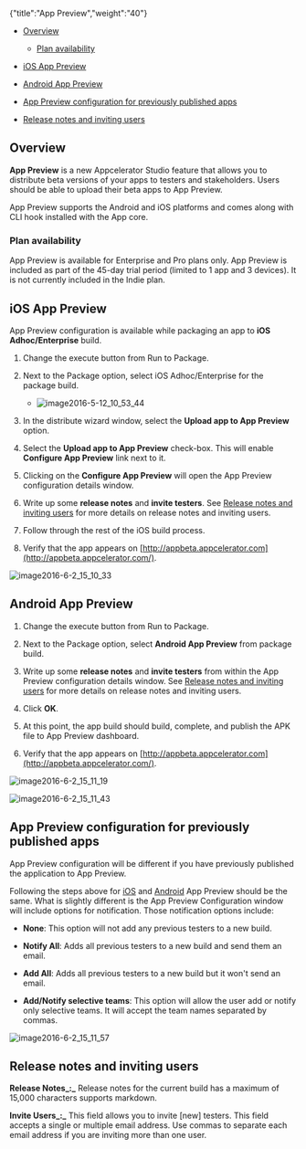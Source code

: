 {"title":"App Preview","weight":"40"}

* [Overview](#overview)

    * [Plan availability](#plan-availability)

* [iOS App Preview](#ios-app-preview)

* [Android App Preview](#android-app-preview)

* [App Preview configuration for previously published apps](#app-preview-configuration-for-previously-published-apps)

* [Release notes and inviting users](#release-notes-and-inviting-users)

## Overview

**App Preview** is a new Appcelerator Studio feature that allows you to distribute beta versions of your apps to testers and stakeholders. Users should be able to upload their beta apps to App Preview.

App Preview supports the Android and iOS platforms and comes along with CLI hook installed with the App core.

### Plan availability

App Preview is available for Enterprise and Pro plans only. App Preview is included as part of the 45-day trial period (limited to 1 app and 3 devices). It is not currently included in the Indie plan.

## iOS App Preview

App Preview configuration is available while packaging an app to **iOS Adhoc/Enterprise** build.

1. Change the execute button from Run to Package.

2. Next to the Package option, select iOS Adhoc/Enterprise for the package build.

    * ![image2016-5-12_10_53_44](/Images/appc/download/attachments/46250020/image2016-5-12_10_53_44.png)
3. In the distribute wizard window, select the **Upload app to App Preview** option.

4. Select the **Upload app to App Preview** check-box. This will enable **Configure App Preview** link next to it.

5. Clicking on the **Configure App Preview** will open the App Preview configuration details window.

6. Write up some **release notes** and **invite testers**. See [Release notes and inviting users](#release-notes-and-inviting-users) for more details on release notes and inviting users.

7. Follow through the rest of the iOS build process.

8. Verify that the app appears on [http://appbeta.appcelerator.com](http://appbeta.appcelerator.com/).

![image2016-6-2_15_10_33](/Images/appc/download/attachments/46250020/image2016-6-2_15_10_33.png)

## Android App Preview

1. Change the execute button from Run to Package.

2. Next to the Package option, select **Android App Preview** from package build.

3. Write up some **release notes** and **invite testers** from within the App Preview configuration details window. See [Release notes and inviting users](#release-notes-and-inviting-users) for more details on release notes and inviting users.

4. Click **OK**.

5. At this point, the app build should build, complete, and publish the APK file to App Preview dashboard.

6. Verify that the app appears on [http://appbeta.appcelerator.com](http://appbeta.appcelerator.com/).

![image2016-6-2_15_11_19](/Images/appc/download/attachments/46250020/image2016-6-2_15_11_19.png)

![image2016-6-2_15_11_43](/Images/appc/download/attachments/46250020/image2016-6-2_15_11_43.png)

## App Preview configuration for previously published apps

App Preview configuration will be different if you have previously published the application to App Preview.

Following the steps above for [iOS](#ios-app-preview) and [Android](#android-app-preview) App Preview should be the same. What is slightly different is the App Preview Configuration window will include options for notification. Those notification options include:

* **None**: This option will not add any previous testers to a new build.

* **Notify All**: Adds all previous testers to a new build and send them an email.

* **Add All**: Adds all previous testers to a new build but it won't send an email.

* **Add/Notify selective teams**: This option will allow the user add or notify only selective teams. It will accept the team names separated by commas.

![image2016-6-2_15_11_57](/Images/appc/download/attachments/46250020/image2016-6-2_15_11_57.png)

## Release notes and inviting users

**Release Notes_:_** Release notes for the current build has a maximum of 15,000 characters supports markdown.

**Invite Users_:_** This field allows you to invite \[new\] testers. This field accepts a single or multiple email address. Use commas to separate each email address if you are inviting more than one user.
